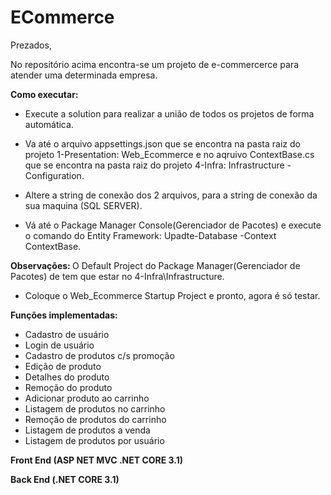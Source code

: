 # ECommerce

Prezados,

No repositório acima encontra-se um projeto de e-commercerce para atender uma determinada empresa.

<b>Como executar:</b>

- Execute a solution para realizar a união de todos os projetos de forma automática.

- Va até o arquivo appsettings.json que se encontra na pasta raiz do projeto 1-Presentation: Web_Ecommerce e
no aqruivo ContextBase.cs que se encontra na pasta raiz do projeto 4-Infra: Infrastructure - Configuration.

- Altere a string de conexão dos 2 arquivos, para a string de conexão da sua maquina (SQL SERVER).

- Vá até o Package Manager Console(Gerenciador de Pacotes) e execute o comando do Entity Framework: Upadte-Database -Context ContextBase.

<b>Observações: </b> O Default Project do Package Manager(Gerenciador de Pacotes) de tem que estar no 4-Infra\Infrastructure.

- Coloque o Web_Ecommerce Startup Project e pronto, agora é só testar.

<b>Funções implementadas:</b>

- Cadastro de usuário
- Login de usuário
- Cadastro de produtos c/s promoção
- Edição de produto
- Detalhes do produto
- Remoção do produto
- Adicionar produto ao carrinho
- Listagem de produtos no carrinho
- Remoção de produtos do carrinho
- Listagem de produtos a venda
- Listagem de produtos por usuário




<b>Front End (ASP NET MVC .NET CORE 3.1)</b>

<b>Back End (.NET CORE 3.1)</b>
